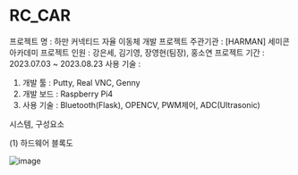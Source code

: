 # RC_CAR
프로젝트 명 : 하만 커넥티드 자율 이동체 개발 프로젝트
주관기관 : [HARMAN] 세미콘 아카데미
프로젝트 인원 : 강은세, 김기영, 장영현(팀장), 홍소연
프로젝트 기간 : 2023.07.03 ~ 2023.08.23
사용 기술 : 
1.	개발 툴 : Putty, Real VNC, Genny
2.	개발 보드 : Raspberry Pi4
3.	사용 기술 : Bluetooth(Flask), OPENCV, PWM제어, ADC(Ultrasonic)

시스템, 구성요소

   (1)	하드웨어 블록도
   
   ![image](https://github.com/jang-young-hyun/RC_CAR/assets/124988949/4725c00c-4404-4fc4-97b0-0e68b0fc7f2a)

   
